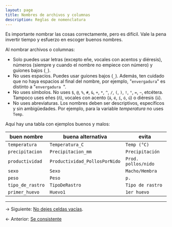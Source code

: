 ```yaml
---
layout: page
title: Nombres de archivos y columnas
description: Reglas de nomenclatura
---
```


Es importante nombrar las cosas correctamente, pero es difícil. Vale la pena invertir tiempo y esfuerzo en escoger buenos nombres.

Al nombrar archivos o columnas:

- Solo puedes usar letras (excepto eñe, vocales con acentos y diéresis), números (siempre y cuando el nombre no empiece con número) y guiones bajos (`_`).
- No uses espacios. Puedes usar guiones bajos (`_`). Además, ten cuidado que no haya espacios al final del nombre, por ejemplo, "`envergadura`" es distinto a "`envergadura `".
- No uses símbolos. No uses `$`, `@`, `%`, `#`, `&`, `+`, `*`, `^`, `/`, `(`, `)`, `!`, `°`, `=`, `~`, etcétera. Tampoco uses eñes (`ñ`), vocales con acento (`á`, `é`, `í`, `ó`, `ú`) o diéresis (`ü`).
- No uses abreviaturas. Los nombres deben ser descriptivos, específicos y sin ambigüedades. Por ejemplo, para la variable *temperatura* no uses `Temp`.

Aquí hay una tabla con ejemplos buenos y malos:

**buen nombre**  | **buena alternativa**         | **evita**
-----------------|-------------------------------|----------
`temperatura`    | `Temperatura_C`               | `Temp (°C)`
`precipitacion`  | `Precipitacion_mm`            | `Precipitación`
`productividad`  | `Productividad_PollosPorNido` | `Prod. pollos/nido`
`sexo`           | `Sexo`                        | `Macho/Hembra`
`peso`           | `Peso`                        | `p.`
`tipo_de_rastro` | `TipoDeRastro`                | `Tipo de rastro`
`primer_huevo`   | `Huevo1`                      | `1er huevo`

---

&rarr; Siguiente: [No dejes celdas vacías](ninguna_celda_vacia.html).

&larr; Anterior: [Se consistente](consistencia.html)
